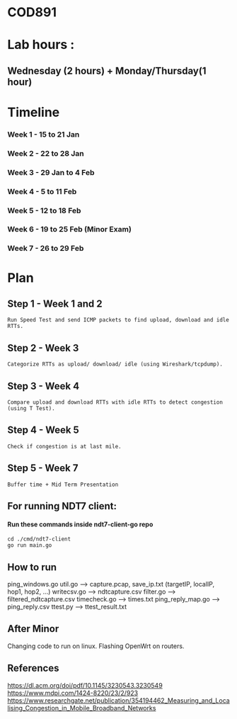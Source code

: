 # COD891
# Lab hours :
  ## Wednesday (2 hours) + Monday/Thursday(1 hour)

# Timeline
### Week 1 - 15 to 21 Jan
### Week 2 - 22 to 28 Jan
### Week 3 - 29 Jan to 4 Feb
### Week 4 - 5 to 11 Feb
### Week 5 - 12 to 18 Feb
### Week 6 - 19 to 25 Feb (Minor Exam)
### Week 7 - 26 to 29 Feb

# Plan
  ## Step 1 - Week 1 and 2
    Run Speed Test and send ICMP packets to find upload, download and idle RTTs.
  ## Step 2 - Week 3
    Categorize RTTs as upload/ download/ idle (using Wireshark/tcpdump).
  ## Step 3 - Week 4 
    Compare upload and download RTTs with idle RTTs to detect congestion (using T Test).
  ## Step 4 - Week 5
    Check if congestion is at last mile.
  ## Step 5 - Week 7
    Buffer time + Mid Term Presentation

## For running NDT7 client:
  #### Run these commands inside ndt7-client-go repo
    cd ./cmd/ndt7-client
    go run main.go
  
## How to run
  ping_windows.go util.go --> capture.pcap, save_ip.txt (targetIP, localIP, hop1, hop2, ...)
  writecsv.go --> ndtcapture.csv
  filter.go --> filtered_ndtcapture.csv
  timecheck.go --> times.txt
  ping_reply_map.go --> ping_reply.csv 
  ttest.py --> ttest_result.txt

## After Minor
  Changing code to run on linux.
  Flashing OpenWrt on routers.
  
  


## References
  https://dl.acm.org/doi/pdf/10.1145/3230543.3230549
  https://www.mdpi.com/1424-8220/23/2/923
  https://www.researchgate.net/publication/354194462_Measuring_and_Localising_Congestion_in_Mobile_Broadband_Networks

